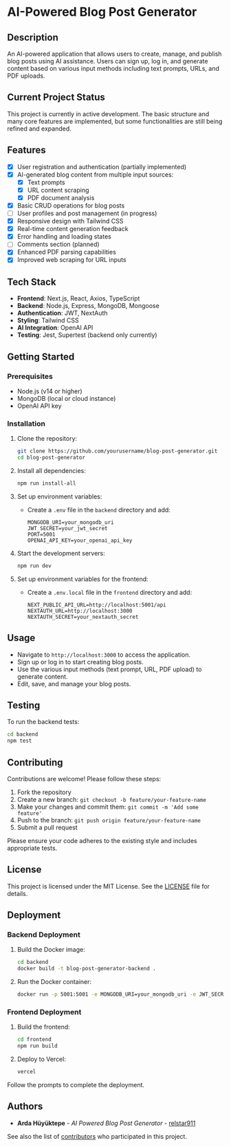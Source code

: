 # AI-Powered Blog Post Generator

## Description
An AI-powered application that allows users to create, manage, and publish blog posts using AI assistance. Users can sign up, log in, and generate content based on various input methods including text prompts, URLs, and PDF uploads.

## Current Project Status
This project is currently in active development. The basic structure and many core features are implemented, but some functionalities are still being refined and expanded.

## Features
- [x] User registration and authentication (partially implemented)
- [x] AI-generated blog content from multiple input sources:
  - [x] Text prompts
  - [x] URL content scraping
  - [x] PDF document analysis
- [x] Basic CRUD operations for blog posts
- [ ] User profiles and post management (in progress)
- [x] Responsive design with Tailwind CSS
- [x] Real-time content generation feedback
- [x] Error handling and loading states
- [ ] Comments section (planned)
- [x] Enhanced PDF parsing capabilities
- [x] Improved web scraping for URL inputs

## Tech Stack
- **Frontend**: Next.js, React, Axios, TypeScript
- **Backend**: Node.js, Express, MongoDB, Mongoose
- **Authentication**: JWT, NextAuth
- **Styling**: Tailwind CSS
- **AI Integration**: OpenAI API
- **Testing**: Jest, Supertest (backend only currently)

## Getting Started

### Prerequisites
- Node.js (v14 or higher)
- MongoDB (local or cloud instance)
- OpenAI API key

### Installation

1. Clone the repository:
   ```bash
   git clone https://github.com/yourusername/blog-post-generator.git
   cd blog-post-generator
   ```

2. Install all dependencies:
   ```bash
   npm run install-all
   ```

3. Set up environment variables:
   - Create a `.env` file in the `backend` directory and add:
     ```
     MONGODB_URI=your_mongodb_uri
     JWT_SECRET=your_jwt_secret
     PORT=5001
     OPENAI_API_KEY=your_openai_api_key
     ```

4. Start the development servers:
   ```bash
   npm run dev
   ```

5. Set up environment variables for the frontend:
   - Create a `.env.local` file in the `frontend` directory and add:
     ```
     NEXT_PUBLIC_API_URL=http://localhost:5001/api
     NEXTAUTH_URL=http://localhost:3000
     NEXTAUTH_SECRET=your_nextauth_secret
     ```

## Usage
- Navigate to `http://localhost:3000` to access the application.
- Sign up or log in to start creating blog posts.
- Use the various input methods (text prompt, URL, PDF upload) to generate content.
- Edit, save, and manage your blog posts.

## Testing
To run the backend tests:
```bash
cd backend
npm test
```

## Contributing
Contributions are welcome! Please follow these steps:
1. Fork the repository
2. Create a new branch: `git checkout -b feature/your-feature-name`
3. Make your changes and commit them: `git commit -m 'Add some feature'`
4. Push to the branch: `git push origin feature/your-feature-name`
5. Submit a pull request

Please ensure your code adheres to the existing style and includes appropriate tests.

## License
This project is licensed under the MIT License. See the [LICENSE](LICENSE) file for details.

## Deployment

### Backend Deployment

1. Build the Docker image:
   ```bash
   cd backend
   docker build -t blog-post-generator-backend .
   ```

2. Run the Docker container:
   ```bash
   docker run -p 5001:5001 -e MONGODB_URI=your_mongodb_uri -e JWT_SECRET=your_jwt_secret -e OPENAI_API_KEY=your_openai_api_key blog-post-generator-backend
   ```

### Frontend Deployment

1. Build the frontend:
   ```bash
   cd frontend
   npm run build
   ```

2. Deploy to Vercel:
   ```bash
   vercel
   ```

Follow the prompts to complete the deployment.

## Authors

* **Arda Hüyüktepe** - *AI Powered Blog Post Generator* - [relstar911](https://github.com/relstar911)

See also the list of [contributors](https://github.com/relstar911/blog-post-generator/contributors) who participated in this project.
